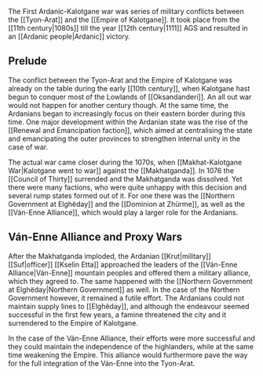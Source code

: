 The First Ardanic-Kalotgane war was series of military conflicts between the [[Tyon-Arat]] and the [[Empire of Kalotgane]]. It took place from the [[11th century|1080s]] till the year [[12th century|1111]] AGS and resulted in an [[Ardanic people|Ardanic]] victory. 

## Prelude 
The conflict between the Tyon-Arat and the Empire of Kalotgane was already on the table during the early [[10th century]], when Kalotgane hast begun to conquer most of the Lowlands of [[Oksandanderi]]. An all out war would not happen for another century though. At the same time, the Ardanians began to increasingly focus on their eastern border during this time. One major development within the Ardanian state was the rise of the [[Renewal and Emancipation faction]], which aimed at centralising the state and emancipating the outer provinces to strengthen internal unity in the case of war. 

The actual war came closer during the 1070s, when [[Makhat-Kalotgane War|Kalotgane went to war]] against the [[Makhatganda]]. In 1076 the [[Council of Thirty]] surrended and the Makhatganda was dissolved. Yet there were many factions, who were quite unhappy with this decision and several rump states formed out of it. For one there was the [[Northern Government at Elghëday]] and the [[Dominion at Zhürme]], as well as the [[Ván-Enne Alliance]], which would play a larger role for the Ardanians. 

## Ván-Enne Alliance and Proxy Wars 
After the Makhatganda imploded, the Ardanian [[Krut|military]] [[Suf|officer]] [[Kselin Etta]] approached the leaders of the [[Ván-Enne Alliance|Ván-Enne]] mountain peoples and offered them a military alliance, which they agreed to. The same happened with the [[Northern Government at Elghëday|Northern Government]] as well. In the case of the Northern Government however, it remained a futile effort. The Ardanians could not maintain supply lines to [[Elghëday]], and although the endeavour seemed successful in the first few years, a famine threatened the city and it surrendered to the Empire of Kalotgane. 

In the case of the Ván-Enne Alliance, their efforts were more successful and they could maintain the independence of the highlanders, while at the same time weakening the Empire. This alliance would furthermore pave the way for the full integration of the Ván-Enne into the Tyon-Arat. 